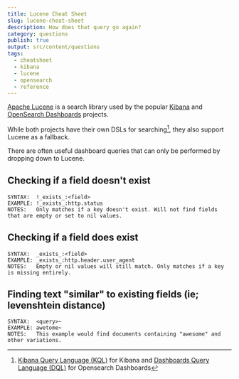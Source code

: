 ```yaml
---
title: Lucene Cheat Sheet
slug: lucene-cheat-sheet
description: How does that query go again?
category: questions
publish: true
output: src/content/questions
tags:
  - cheatsheet
  - kibana
  - lucene
  - opensearch
  - reference
---
```

[Apache Lucene](https://lucene.apache.org/) is a search library used by the popular [Kibana](https://www.elastic.co/kibana) and [OpenSearch Dashboards](https://opensearch.org/docs/latest/dashboards/) projects.

<!-- TODO: Created for Flock Social Browser? https://medium.com/chris-messina/the-road-to-arc-2-0-8d5928ac2736 -->

While both projects have their own DSLs for searching[^1], they also support Lucene as a fallback.

There are often useful dashboard queries that can only be performed by dropping down to Lucene.

## Checking if a field doesn't exist

```
SYNTAX:  !_exists_:<field>
EXAMPLE: !_exists_:http.status
NOTES:   Only matches if a key doesn't exist. Will not find fields that are empty or set to nil values.
```

## Checking if a field does exist

```
SYNTAX:  _exists_:<field>
EXAMPLE: _exists_:http.header.user_agent
NOTES:   Empty or nil values will still match. Only matches if a key is missing entirely.
```

## Finding text "similar" to existing fields (ie; levenshtein distance)

```
SYNTAX:  <query>~
EXAMPLE: awetome~
NOTES:   This example would find documents containing "awesome" and other variations.
```

[^1]: [Kibana Query Language (KQL)](https://www.elastic.co/guide/en/kibana/current/kuery-query.html) for Kibana and [Dashboards Query Language (DQL)](https://opensearch.org/docs/latest/dashboards/dql/) for Opensearch Dashboards